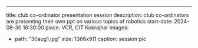 ---
title: club co-ordinator presentation session
description: club co-ordinators are presenting their own ppt on various topics of robotics
start-date: 2024-08-30 16:30:00
place: VCR, CIT Kokrajhar
images:
  - path: "30aug1.jpg"
    size: 1366x911
    caption: session pic
  
